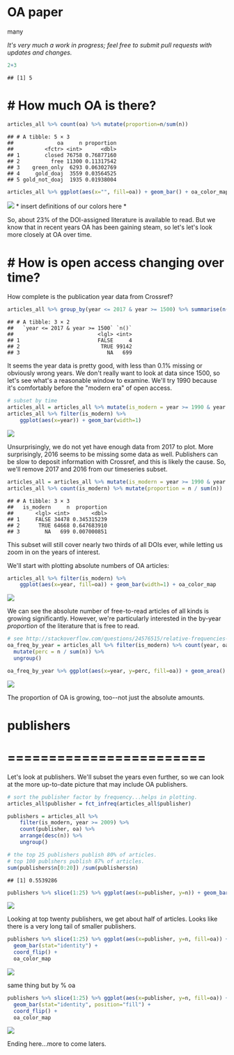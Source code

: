 OA paper
================
many

*It's very much a work in progress; feel free to submit pull requests with updates and changes.*

``` r
2+3
```

    ## [1] 5

\# How much OA is there?
========================

``` r
articles_all %>% count(oa) %>% mutate(proportion=n/sum(n))
```

    ## # A tibble: 5 × 3
    ##              oa     n proportion
    ##          <fctr> <int>      <dbl>
    ## 1        closed 76758 0.76877160
    ## 2          free 11300 0.11317542
    ## 3    green_only  6293 0.06302769
    ## 4     gold_doaj  3559 0.03564525
    ## 5 gold_not_doaj  1935 0.01938004

``` r
articles_all %>% ggplot(aes(x="", fill=oa)) + geom_bar() + oa_color_map
```

![](oa_analysis_files/figure-markdown_github/unnamed-chunk-2-1.png) \* insert definitions of our colors here \*

So, about 23% of the DOI-assigned literature is available to read. But we know that in recent years OA has been gaining steam, so let's let's look more closely at OA over time.

\# How is open access changing over time?
=========================================

How complete is the publication year data from Crossref?

``` r
articles_all %>% group_by(year <= 2017 & year >= 1500) %>% summarise(n())
```

    ## # A tibble: 3 × 2
    ##   `year <= 2017 & year >= 1500` `n()`
    ##                           <lgl> <int>
    ## 1                         FALSE     4
    ## 2                          TRUE 99142
    ## 3                            NA   699

It seems the year data is pretty good, with less than 0.1% missing or obviously wrong years. We don't really want to look at data since 1500, so let's see what's a reasonable window to examine. We'll try 1990 because it's comfortably before the "modern era" of open access.

``` r
# subset by time
articles_all = articles_all %>% mutate(is_modern = year >= 1990 & year <= 2017)
articles_all %>% filter(is_modern) %>%
    ggplot(aes(x=year)) + geom_bar(width=1) 
```

![](oa_analysis_files/figure-markdown_github/unnamed-chunk-4-1.png)

Unsurprisingly, we do not yet have enough data from 2017 to plot. More surprisingly, 2016 seems to be missing some data as well. Publishers can be slow to deposit information with Crossref, and this is likely the cause. So, we'll remove 2017 and 2016 from our timeseries subset.

``` r
articles_all = articles_all %>% mutate(is_modern = year >= 1990 & year <= 2015)
articles_all %>% count(is_modern) %>% mutate(proportion = n / sum(n))
```

    ## # A tibble: 3 × 3
    ##   is_modern     n  proportion
    ##       <lgl> <int>       <dbl>
    ## 1     FALSE 34478 0.345315239
    ## 2      TRUE 64668 0.647683910
    ## 3        NA   699 0.007000851

This subset will still cover nearly two thirds of all DOIs ever, while letting us zoom in on the years of interest.

We'll start with plotting absolute numbers of OA articles:

``` r
articles_all %>% filter(is_modern) %>%
    ggplot(aes(x=year, fill=oa)) + geom_bar(width=1) + oa_color_map
```

![](oa_analysis_files/figure-markdown_github/unnamed-chunk-6-1.png)

We can see the absolute number of free-to-read articles of all kinds is growing significantly. However, we're particularly interested in the by-year *proportion* of the literature that is free to read.

``` r
# see http://stackoverflow.com/questions/24576515/relative-frequencies-proportions-with-dplyr
oa_freq_by_year = articles_all %>% filter(is_modern) %>% count(year, oa) %>%  
  mutate(perc = n / sum(n)) %>%  
  ungroup()  

oa_freq_by_year %>% ggplot(aes(x=year, y=perc, fill=oa)) + geom_area() + oa_color_map
```

![](oa_analysis_files/figure-markdown_github/unnamed-chunk-7-1.png)

The proportion of OA is growing, too--not just the absolute amounts.

publishers
==========

========================
========================

Let's look at publishers. We'll subset the years even further, so we can look at the more up-to-date picture that may include OA publishers.

``` r
# sort the publisher factor by frequency...helps in plotting.
articles_all$publisher = fct_infreq(articles_all$publisher)

publishers = articles_all %>% 
    filter(is_modern, year >= 2009) %>%
    count(publisher, oa) %>%
    arrange(desc(n)) %>%
    ungroup()

# the top 25 publishers publish 80% of articles.
# top 100 publshers publish 87% of articles.
sum(publishers$n[0:20]) /sum(publishers$n)
```

    ## [1] 0.5539286

``` r
publishers %>% slice(1:25) %>% ggplot(aes(x=publisher, y=n)) + geom_bar(stat="identity") + coord_flip()
```

![](oa_analysis_files/figure-markdown_github/unnamed-chunk-9-1.png)

Looking at top twenty publishers, we get about half of articles. Looks like there is a very long tail of smaller publishers.

``` r
publishers %>% slice(1:25) %>% ggplot(aes(x=publisher, y=n, fill=oa)) + 
  geom_bar(stat="identity") + 
  coord_flip() +
  oa_color_map
```

![](oa_analysis_files/figure-markdown_github/unnamed-chunk-10-1.png)

same thing but by % oa

``` r
publishers %>% slice(1:25) %>% ggplot(aes(x=publisher, y=n, fill=oa)) + 
  geom_bar(stat="identity", position="fill") + 
  coord_flip() +
  oa_color_map
```

![](oa_analysis_files/figure-markdown_github/unnamed-chunk-11-1.png)

Ending here...more to come laters.

